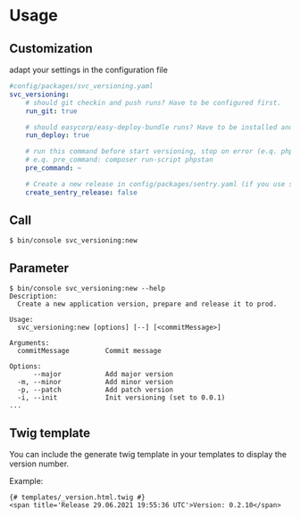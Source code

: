 # Usage

## Customization

adapt your settings in the configuration file

```yaml
#config/packages/svc_versioning.yaml
svc_versioning:
    # should git checkin and push runs? Have to be configured first.
    run_git: true

    # should easycorp/easy-deploy-bundle runs? Have to be installed and configured first.
    run_deploy: true

    # run this command before start versioning, stop on error (e.q. phpstan, tests, ...)'
    # e.q. pre_command: composer run-script phpstan
    pre_command: ~

    # Create a new release in config/packages/sentry.yaml (if you use sentry)
    create_sentry_release: false
```

## Call

```console
$ bin/console svc_versioning:new
```

## Parameter

```console
$ bin/console svc_versioning:new --help
Description:
  Create a new application version, prepare and release it to prod.

Usage:
  svc_versioning:new [options] [--] [<commitMessage>]

Arguments:
  commitMessage         Commit message

Options:
      --major           Add major version
  -m, --minor           Add minor version
  -p, --patch           Add patch version
  -i, --init            Init versioning (set to 0.0.1)
...
```

## Twig template

You can include the generate twig template in your templates to display the version number.

Example:

```twig
{# templates/_version.html.twig #}
<span title='Release 29.06.2021 19:55:36 UTC'>Version: 0.2.10</span>
```
